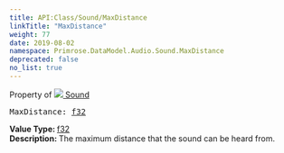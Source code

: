 ```yaml
---
title: API:Class/Sound/MaxDistance
linkTitle: "MaxDistance"
weight: 77
date: 2019-08-02
namespace: Primrose.DataModel.Audio.Sound.MaxDistance
deprecated: false
no_list: true
---
```

Property of <a href="/docs/api-reference/Class/Sound"><img src="/icons/silk/sound.png"/>&nbsp;Sound</a>
<pre class="method-declaration">
MaxDistance: <a class="type" href="/docs/api-reference/System/Primitives#single">f32</a></pre>
<b>Value Type: </b>
<a class="type" href="/docs/api-reference/System/Primitives#single">f32</a>
<br/>
<b>Description: </b>
The maximum distance that the sound can be heard from.

